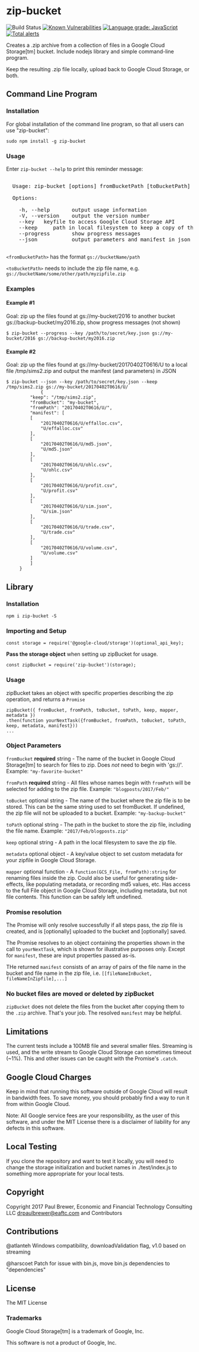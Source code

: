# zip-bucket

![Build Status](https://github.com/DrPaulBrewer/zip-bucket/actions/workflows/node.js.yml/badge.svg)
[![Known Vulnerabilities](https://snyk.io/test/github/DrPaulBrewer/zip-bucket/badge.svg)](https://snyk.io/test/github/DrPaulBrewer/zip-bucket)
[![Language grade: JavaScript](https://img.shields.io/lgtm/grade/javascript/g/DrPaulBrewer/zip-bucket.svg?logo=lgtm&logoWidth=18)](https://lgtm.com/projects/g/DrPaulBrewer/zip-bucket/context:javascript)
[![Total alerts](https://img.shields.io/lgtm/alerts/g/DrPaulBrewer/zip-bucket.svg?logo=lgtm&logoWidth=18)](https://lgtm.com/projects/g/DrPaulBrewer/zip-bucket/alerts/)

Creates a .zip archive from a collection of files in a Google Cloud Storage[tm] bucket.  Include nodejs library and simple command-line program.

Keep the resulting .zip file locally, upload back to Google Cloud Storage, or both.

## Command Line Program

### Installation

For global installation of the command line program, so that all users can use "zip-bucket":

    sudo npm install -g zip-bucket

### Usage

Enter `zip-bucket --help` to print this reminder message:

<pre>

  Usage: zip-bucket [options] fromBucketPath [toBucketPath]

  Options:

    -h, --help       output usage information
    -V, --version    output the version number
    --key <keyfile>  keyfile to access Google Cloud Storage API
    --keep <keep>    path in local filesystem to keep a copy of the .zip file
    --progress       show progress messages
    --json           output parameters and manifest in json at program completion

</pre>

`<fromBucketPath>` has the format `gs://bucketName/path`

`<toBucketPath>` needs to include the zip file name, e.g. `gs://bucketName/some/other/path/myzipfile.zip`

### Examples

#### Example #1

Goal: zip up the files found at gs://my-bucket/2016 to another bucket gs://backup-bucket/my2016.zip, show progress messages (not shown)

    $ zip-bucket --progress --key /path/to/secret/key.json gs://my-bucket/2016 gs://backup-bucket/my2016.zip

#### Example #2

Goal: zip up the files found at gs://my-bucket/20170402T0616/U to a local file /tmp/sims2.zip and output the manifest (and parameters) in JSON

    $ zip-bucket --json --key /path/to/secret/key.json --keep /tmp/sims2.zip gs://my-bucket/20170402T0616/U/
                 {
		     "keep": "/tmp/sims2.zip",
		     "fromBucket": "my-bucket",
		     "fromPath": "20170402T0616/U/",
		     "manifest": [
			 [
			     "20170402T0616/U/effalloc.csv",
			     "U/effalloc.csv"
			 ],
			 [
			     "20170402T0616/U/md5.json",
			     "U/md5.json"
			 ],
			 [
			     "20170402T0616/U/ohlc.csv",
			     "U/ohlc.csv"
			 ],
			 [
			     "20170402T0616/U/profit.csv",
			     "U/profit.csv"
			 ],
			 [
			     "20170402T0616/U/sim.json",
			     "U/sim.json"
			 ],
			 [
			     "20170402T0616/U/trade.csv",
			     "U/trade.csv"
			 ],
			 [
			     "20170402T0616/U/volume.csv",
			     "U/volume.csv"
			 ]
		     ]
		 }


## Library

### Installation

    npm i zip-bucket -S

### Importing and Setup

    const storage = require('@google-cloud/storage')(optional_api_key);

**Pass the storage object** when setting up zipBucket for usage.

    const zipBucket = require('zip-bucket')(storage);

### Usage

zipBucket takes an object with specific properties describing the zip operation, and returns a `Promise`

    zipBucket({ fromBucket, fromPath, toBucket, toPath, keep, mapper, metadata })
    .then(function yourNextTask({fromBucket, fromPath, toBucket, toPath, keep, metadata, manifest}))
    ...

### Object Parameters

`fromBucket` **required** string - The name of the bucket in Google Cloud Storage[tm] to search for files to zip.  Does *not* need to begin with 'gs://'.  Example:  `"my-favorite-bucket"`

`fromPath` **required** string - All files whose names begin with `fromPath` will be selected for adding to the zip file.
Example: `"blogposts/2017/Feb/"`

`toBucket` optional string - The name of the bucket where the zip file is to be stored.  This can be the same string used to set fromBucket.  If undefined, the zip file will not be uploaded to a bucket.  Example: `"my-backup-bucket"`

`toPath` optional string - The path in the bucket to store the zip file, including the file name. Example: `"2017/Feb/blogposts.zip"`

`keep` optional string - A path in the local filesystem to save the zip file.

`metadata` optional object - A key/value object to set custom metadata for your zipfile in Google Cloud Storage.

`mapper` optional function - A `function(GCS_File, fromPath):string` for renaming files inside the zip.  Could also be useful for generating side-effects, like populating metadata, or recording md5 values, etc. Has access to the full File object
in Google Cloud Storage, including metadata, but not file contents. This function can be safely left undefined.

### Promise resolution

The Promise will only resolve successfully if all steps pass, the zip file is created, and is [optionally] uploaded
to the bucket and [optionally] saved.  

The Promise resolves to an object containing the properties shown in the call to `yourNextTask`, which is shown for illustrative purposes only.  Except for `manifest`, these are input properties passed as-is.

THe returned `manifest` consists of an array of pairs of the file name in the bucket and file name in the zip file, i.e. `[[fileNameInBucket, fileNameInZipfile],...]`

### No bucket files are moved or deleted by zipBucket

`zipBucket` does not delete the files from the bucket after copying them to the `.zip` archive. That's your job. The resolved `manifest` may be helpful.

## Limitations

The current tests include a 100MB file and several smaller files. Streaming is used, and the write stream to 
Google Cloud Storage can sometimes timeout (~1%). This and other issues can be caught with the Promise's `.catch`.

## Google Cloud Charges

Keep in mind that running this software outside of Google Cloud will result in bandwidth fees. To save money,
you should probably find a way to run it from within Google Cloud.

Note:  All Google service fees are your responsibility, as the user of this software, and under the MIT License there is
a disclaimer of liability for any defects in this software.

## Local Testing

If you clone the repository and want to test it locally, you will need to change the storage initialization and
bucket names in ./test/index.js to something more appropriate for your local tests.  

## Copyright

Copyright 2017 Paul Brewer, Economic and Financial Technology Consulting LLC <drpaulbrewer@eaftc.com> and Contributors

## Contributions

@atlanteh Windows compatibility, downloadValidation flag, v1.0 based on streaming

@harscoet Patch for issue with bin.js, move bin.js dependencies to "dependencies"

## License

The MIT License

### Trademarks

Google Cloud Storage[tm] is a trademark of Google, Inc.

This software is not a product of Google, Inc.




